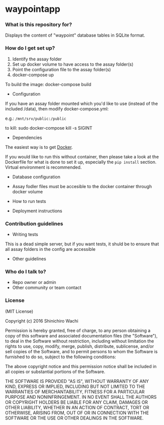 # waypointapp #

### What is this repository for? ###

Displays the content of "waypoint" database tables in SQLite format.


### How do I get set up? ###

1. Identify the assay folder
2. Set up docker volume to have access to the assay folder(s)
3. Point the configuration file to the assay folder(s)
4. docker-compose up

To build the image: docker-compose build

* Configuration

If you have an assay folder mounted which you'd like to use (instead of the included /data), then modify docker-compose.yml:

e.g.: ```/mnt/srv/public:/public```


to kill:
 sudo docker-compose kill -s SIGINT

* Dependencies

The easiest way is to get [Docker](https://www.docker.com/products/overview).

If you would like to run this without container, then please take a look at the Dockerfile for what is done to set it up, especially the `pip install` section. Virtual environment is recommended.

* Database configuration
* Assay fodler files must be accesible to the docker container through docker volume

* How to run tests
* Deployment instructions

### Contribution guidelines ###

* Writing tests

This is a dead simple server, but if you want tests, it shuld be to ensure that all assay folders in the config are accessible

* Other guidelines


### Who do I talk to? ###

* Repo owner or admin
* Other community or team contact


### License ###

(MIT License)

Copyright (c) 2016 Shinichiro Wachi

Permission is hereby granted, free of charge, to any person obtaining a copy of this software and associated documentation files (the "Software"), to deal in the Software without restriction, including without limitation the rights to use, copy, modify, merge, publish, distribute, sublicense, and/or sell copies of the Software, and to permit persons to whom the Software is furnished to do so, subject to the following conditions:

The above copyright notice and this permission notice shall be included in all copies or substantial portions of the Software.

THE SOFTWARE IS PROVIDED "AS IS", WITHOUT WARRANTY OF ANY KIND, EXPRESS OR IMPLIED, INCLUDING BUT NOT LIMITED TO THE WARRANTIES OF MERCHANTABILITY, FITNESS FOR A PARTICULAR PURPOSE AND NONINFRINGEMENT. IN NO EVENT SHALL THE AUTHORS OR COPYRIGHT HOLDERS BE LIABLE FOR ANY CLAIM, DAMAGES OR OTHER LIABILITY, WHETHER IN AN ACTION OF CONTRACT, TORT OR OTHERWISE, ARISING FROM, OUT OF OR IN CONNECTION WITH THE SOFTWARE OR THE USE OR OTHER DEALINGS IN THE SOFTWARE.
